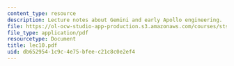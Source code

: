 ```yaml
---
content_type: resource
description: Lecture notes about Gemini and early Apollo engineering.
file: https://ol-ocw-studio-app-production.s3.amazonaws.com/courses/sts-471j-engineering-apollo-the-moon-project-as-a-complex-system-spring-2007/db6529541c9c4e75bfeec21c8c0e2ef4_lec10.pdf
file_type: application/pdf
resourcetype: Document
title: lec10.pdf
uid: db652954-1c9c-4e75-bfee-c21c8c0e2ef4
---
```

